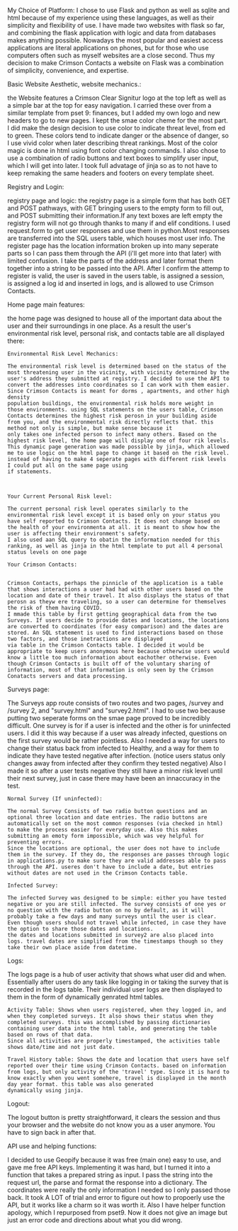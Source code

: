 
My Choice of Platform:
I chose to use Flask and python as well as sqlite and html because of my experience using these languages, as well as their simplicity and flexibility of use. I have made two websites with flask so far, and combining the flask application with logic and data from databases makes anything possible.
Nowadays the most popular and easiest access applications are literal applications on phones, but for those who use computers often such as myself websites are a close second. Thus my decision to make Crimson Contacts a website on Flask was a combination of simplicity, convenience, and expertise.


Basic Website Aesthetic, website mechanics.:

the Website features a Crimson Clear Signitur logo at the top left as well as a simple bar at the top for easy navigation. I carried these over from a similar template from pset 9: finances, but I added my own logo and new headers to go to new pages. I kept the smae color cheme for the most part.
I did make the design decision to use color to indicate threat level, from ed to green. These colors tend to indicate danger or the absence of danger, so I use vivid color when later describing threat rankings. Most of the color magic is done in html using font color changing commands.
I also chose to use a combination of radio buttons and text boxes to simplify user input, which I will get into later. I took full advatage of jinja so as to not have to keep remaking the same headers and footers on every template sheet.


Registry and Login:

registry page and logic: the registry page is a simple form that has both GET and POST pathways, with GET bringing users to the empty form to fill out, and POST submitting their information.If any text boxes are left empty the registry form will not go through thanks to many if and elif conditions.
I used request.form to get user responses and use them in python.Most responses are transferred into the SQL users table, which houses most user info. The register page has the location information broken up into many seperate parts so I can pass them through the API (i'll get more into that later)
with limited confusion. I take the parts of the address and later format them together into a string to be passed into the API. After I confirm the attemp to register is valid, the user is saved in the users table, is assigned a session, is assigned a log id and inserted in logs, and is allowed to use Crimson Contacts.


Home page main features:

the home page was designed to house all of the important data about the user and their surroundings in one place. As a result the user's environmental risk level, personal risk, and contacts table are all displayed there:

    Environmental Risk Level Mechanics:

    The environmental risk level is determined based on the status of the most threatening user in the vicinity, with vicinity determined by the user's address they submitted at registry. I decided to use the API to convert the addresses into coordinates so I can work with them easier. Since Crimson Contacts is meant for dorms , apartments, and other high density
    population buildings, the environmental risk holds more weight in those environments. using SQL statements on the users table, Crimson Contacts determines the highest risk perosn in your building aside from you, and the environmental risk directly reflects that. this method not only is simple, but make sense because it
    only takes one infected person to infect many others. Based on the highest risk level, the home page will display one of four rik levels. This dynamic page generation was made possible by jinja, which allowed me to use logic on the html page to change it based on the risk level. instead of having to make 4 seperate pages with different risk levels I could put all on the same page using
    if statements.



    Your Current Personal Risk level:

    The current personal risk level operates similarly to the environmental risk level except it is based only on your status you have self reported to Crimson Contacts. It does not change based on the health of your environmenta at all. it is meant to show how the user is affecting their environment's safety.
    I also used aan SQL query to obatin the information needed for this ranking, as well as jinja in the html template to put all 4 personal status levels on one page

    Your Crimson Contacts:


    Crimson Contacts, perhaps the pinnicle of the application is a table that shows interactions a user had had with other users based on the location and date of their travel. It also displays the status of that perosn as theyw ere traveling, so a user can determine for themselves the risk of them having COVID.
    I mmade this table by first getting geographical data from the two Surveys. If users decide to provide dates and locations, the locations are converted to coordinates (for easy comparison) and the dates are stored. An SQL statement is used to find interactions based on those two factors, and those inetractions are displayed
    via table in the Crimson Contacts table. I decided it would be appropriate to keep users anonymous here because otherwise users would know a little too much information about eachother otherwise. Even though Crimson Contacts is built off of the voluntary sharing of information, most of that information is only seen by the Crimson Conatacts servers and data processing.


Surveys page:

The Surveys app route consists of two routes and two pages, /survey and /survey 2, and "survey.html" and "survey2.html". I had to use two because putting two seperate forms on the smae page proved to be incredibly difficult. One survey is for if a user is infected and the other is for uninfected users.
I did it this way because if a user was already infected, questions on the first survey would be rather pointless. Also I needed a way for users to change their status back from infected to Healthy, and a way for them to indicate they have tested negative after infection. (notice users status only changes away from infected after they confirm they tested negative)
Also I made it so after a user tests negative they still have a minor risk level until their next survey, just in case there may have been an innaccuracy in the test.

    Normal Survey (If uninfected):

    The normal Survey Consists of two radio button questions and an optional three location and date entries. The radio buttons are automatically set on the most common responses (via checked in html) to make the process easier for everyday use. Also this makes submitting an emoty form impossible, which was vey helpful for preventing errors.
    Since the locations are optional, the user does not have to include them in the survey. If they do, the responses are passes through logic in applications.py to make sure they are valid addresses able to pass through the API. useres don't have to include a date, but entries without dates are not used in the Crimson Contacts table.

    Infected Survey:

    The infected Survey was designed to be simple: either you have tested negative or you are still infected. The survey consists of one yes or no question with the radio button on no by default, as it will probably take a few days and many surveys until the user is clear. Even though users should not travel while infected, in case they have the option to share those dates and locations.
    the dates and locations submitted in survey2 are also placed into logs. travel dates are simplified from the timestamps though so they take their own place aside from datetime.

Logs:

The logs page is a hub of user activity that shows what user did and when. Essentially after users do any task like logging in or taking the survey that is recorded in the logs table. Their individual user logs are then displayed to them in the form of dynamically genrated html tables.

    Activity Table: Shows when users registered, when they logged in, and when they completed surveys. It also shows their status when they completed surveys. this was accomplished by passing dictionaries containing user data into the html table, and generating the table based on rows of that data.
    Since all activities are properly timestamped, the activities table shows date/time and not just date.

    Travel History table: Shows the date and location that users have self reported over their time using Crimson Contacts. based on information from logs, but only activity of the 'travel' type. Since it is hard to know exactly when you went somehere, travel is displayed in the month day year format. this table was also generated
    dynamically using jinja.

Logout:

The logout button is pretty straightforward, it clears the session and thus your browser and the website do not know you as a user anymore. You have to sign back in after that.


API use and helping functions:

I decided to use Geopify because it was free (main one) easy to use, and gave me free API keys. Implementing it was hard, but I turned it into a function that takes a prepared string as input. I pass the string into the request url, the parse and format the response into a dictionary. The coordinates were really the only information I needed so I only passed those back.
It took A LOT of trial and error to figure out how to propoerly use the API, but it works like a charm so it was worth it. Also I have helper function apology, which I repurposed from pset9. Now it does not give an image but just an error code and directions about what you did wrong.
